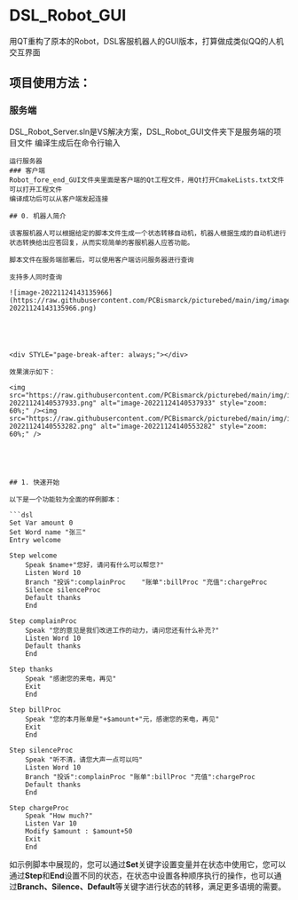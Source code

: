 # DSL_Robot_GUI
用QT重构了原本的Robot，DSL客服机器人的GUI版本，打算做成类似QQ的人机交互界面
## 项目使用方法：
### 服务端
DSL_Robot_Server.sln是VS解决方案，DSL_Robot_GUI文件夹下是服务端的项目文件
编译生成后在命令行输入 
```DSL_Robot_Server scriptPath
运行服务器
### 客户端
Robot_fore_end_GUI文件夹里面是客户端的Qt工程文件，用Qt打开CmakeLists.txt文件可以打开工程文件
编译成功后可以从客户端发起连接

## 0. 机器人简介

该客服机器人可以根据给定的脚本文件生成一个状态转移自动机，机器人根据生成的自动机进行状态转换给出应答回复，从而实现简单的客服机器人应答功能。

脚本文件在服务端部署后，可以使用客户端访问服务器进行查询

支持多人同时查询

![image-20221124143135966](https://raw.githubusercontent.com/PCBismarck/picturebed/main/img/image-20221124143135966.png)





<div STYLE="page-break-after: always;"></div>

效果演示如下：

<img src="https://raw.githubusercontent.com/PCBismarck/picturebed/main/img/image-20221124140537933.png" alt="image-20221124140537933" style="zoom: 60%;" /><img src="https://raw.githubusercontent.com/PCBismarck/picturebed/main/img/image-20221124140553282.png" alt="image-20221124140553282" style="zoom: 60%;" />





## 1. 快速开始

以下是一个功能较为全面的样例脚本：

```dsl
Set Var amount 0 
Set Word name "张三"
Entry welcome

Step welcome 
	Speak $name+"您好，请问有什么可以帮您?"
	Listen Word 10
	Branch "投诉":complainProc	"账单":billProc "充值":chargeProc
	Silence silenceProc
	Default thanks
	End

Step complainProc
	Speak "您的意见是我们改进工作的动力，请问您还有什么补充?"
	Listen Word 10
	Default thanks
	End

Step thanks
	Speak "感谢您的来电，再见"
	Exit
	End

Step billProc 
	Speak "您的本月账单是"+$amount+"元，感谢您的来电，再见"
	Exit
	End

Step silenceProc
	Speak "听不清，请您大声一点可以吗"
	Listen Word 10
	Branch "投诉":complainProc "账单":billProc "充值":chargeProc
	Default thanks
	End

Step chargeProc
	Speak "How much?"
	Listen Var 10
	Modify $amount : $amount+50
	Exit
	End
```

如示例脚本中展现的，您可以通过**Set**关键字设置变量并在状态中使用它，您可以通过**Step**和**End**设置不同的状态，在状态中设置各种顺序执行的操作，也可以通过**Branch、Silence、Default**等关键字进行状态的转移，满足更多语境的需要。
